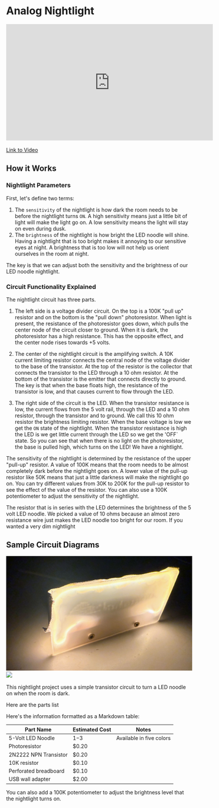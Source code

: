 # Analog Nightlight

<iframe width="560" height="315" src="https://www.youtube.com/embed/UL0QA__359A?si=Wt0u9v6oWYtrnt7C" title="YouTube video player" frameborder="0" allow="accelerometer; autoplay; clipboard-write; encrypted-media; gyroscope; picture-in-picture; web-share" referrerpolicy="strict-origin-when-cross-origin" allowfullscreen></iframe>

[Link to Video](https://youtu.be/UL0QA__359A)

## How it Works

### Nightlight Parameters

First, let's define two terms:

1. The `sensitivity` of the nightlight is how dark the room needs to be before the nightlight turns `ON`.  A high sensitivity means just a little bit of light will make the light go on.  A low sensitivity means the light will stay on even during dusk.
2. The `brightness` of the nightlight is how bright the LED noodle will shine.  Having a nightlight that is too bright makes it annoying to our sensitive eyes at night.  A brightness that is too low will not help us orient ourselves in the room at night.

The key is that we can adjust both the sensitivity and the brightness of our LED noodle nightlight.

### Circuit Functionality Explained

The nightlight circuit has three parts.

1. The left side is a voltage divider circuit.  On the top is a 100K "pull up" resistor and on the bottom is the "pull down" photoresistor.  When light is present, the resistance of the photoresistor goes down, which pulls the center node of the circuit closer to ground.  When it is dark, the photoresistor has a high resistance.  This has the opposite effect, and the center node rises towards +5 volts.

2. The center of the nightlight circuit is the amplifying switch.  A 10K current limiting resistor connects the central node of the voltage divider to the base of the transistor.  At the top of the resistor is the collector that connects the transistor to the LED through a 10 ohm resistor.  At the bottom of the transistor is the emitter that connects directly to ground.  The key is that when the base floats high, the resistance of the transistor is low, and that causes current to flow through the LED.

3. The right side of the circuit is the LED.  When the transistor resistance is low, the current flows from the 5 volt rail, through the LED and a 10 ohm resistor, through the transistor and to ground.  We call this 10 ohm resistor the brightness limiting resistor.  When the base voltage is low we get the `ON` state of the nightlight.  When the transistor resistance is high the LED is we get little current through the LED so we get the 'OFF` state.  So you can see that when there is no light on the photoresistor, the base is pulled high, which turns on the LED!  We have a nightlight.

The sensitivity of the nightlight is determined by the resistance of the upper "pull-up" resistor.  A value of 100K means that the room needs to be almost completely dark before the nightlight goes on.  A lower value of the pull-up resistor like 50K means that just a little darkness will make the nightlight go on.  You can try different values from 30K to 200K for the pull-up resistor to see the effect of the value of the resistor.  You can also use a 100K potentiometer to adjust the sensitivity of the nightlight.

The resistor that is in series with the LED determines the brightness of the 5 volt LED noodle.  We picked a value of 10 ohms because an almost zero resistance wire just makes the LED noodle too bright for our room.  If you wanted a very dim nightlight 

## Sample Circuit Diagrams
![](./analog-nightlight.jpg)
<br/>
![](./back.png)

This nightlight project uses a simple transistor circuit
to turn a LED noodle on when the room is dark.

Here are the parts list

Here's the information formatted as a Markdown table:

| Part Name | Estimated Cost | Notes |
|-----------|---------------|-------|
| 5-Volt LED Noodle | $1-$3 | Available in five colors |
| Photoresistor | $0.20 | |
| 2N2222 NPN Transistor | $0.20 | |
| 10K resistor | $0.10 | |
| Perforated breadboard | $0.10 | |
| USB wall adapter | $2.00 | |

You can also add a 100K potentiometer to adjust the brightness level that the nightlight turns on.



